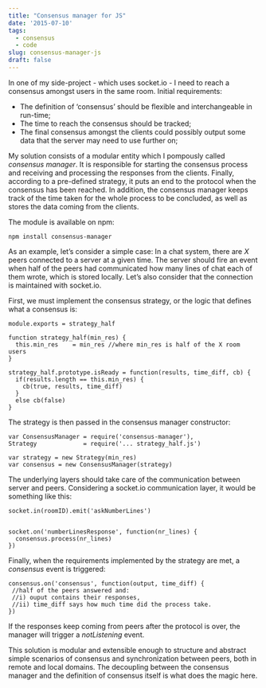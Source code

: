 ```yaml
---
title: "Consensus manager for JS"
date: '2015-07-10'
tags:
  - consensus
  - code
slug: consensus-manager-js
draft: false
---
```



<p>In one of my side-project - which uses socket.io - I need to reach a consensus amongst users in the same room. Initial
requirements:</p>

<ul>
<li>The definition of &lsquo;consensus&rsquo; should be flexible and interchangeable in
run-time;</li>
<li>The time to reach the consensus should be tracked;</li>
<li>The final consensus amongst the clients could possibly output some data
that the server may need to use further on;</li>
</ul>

<p>My solution consists of a modular entity which I pompously called <em>consensus
manager</em>. It is responsible for starting the consensus process and receiving
and processing the responses from the
clients. Finally, according to a pre-defined strategy, it puts an end to the protocol when the
consensus has been reached. In addition, the consensus manager keeps track of the time taken for the whole process to be concluded, as well as stores the data coming from the clients.</p>

<p>The module is available on npm:</p>

<pre><code>npm install consensus-manager
</code></pre>

<p>As an example, let&rsquo;s consider a simple case: In a chat system, there are <em>X</em> peers
connected to a server at a given time. The server should fire an event when half
of the peers had communicated how many lines of chat each of them wrote, which
is stored locally. Let&rsquo;s also consider that the connection is
 maintained with socket.io.</p>

<p>First, we must implement the consensus strategy, or the logic that defines what a consensus is:</p>

<pre><code>module.exports = strategy_half

function strategy_half(min_res) {
  this.min_res    = min_res //where min_res is half of the X room users
}

strategy_half.prototype.isReady = function(results, time_diff, cb) {
  if(results.length == this.min_res) {
    cb(true, results, time_diff)
  }
  else cb(false)
}
</code></pre>

<p>The strategy is then passed in the consensus manager constructor:</p>

<pre><code>var ConsensusManager = require('consensus-manager'),
Strategy             = require('... strategy_half.js')

var strategy = new Strategy(min_res)
var consensus = new ConsensusManager(strategy)
</code></pre>

<p>The underlying layers should take care of the communication between server and peers.
Considering a socket.io communication layer, it would be something like this:</p>

<pre><code>socket.in(roomID).emit('askNumberLines')


socket.on('numberLinesResponse', function(nr_lines) {
  consensus.process(nr_lines)
})
</code></pre>

<p>Finally, when the requirements implemented by the strategy are met, a
<em>consensus</em> event is triggered:</p>

<pre><code>consensus.on('consensus', function(output, time_diff) {
 //half of the peers answered and: 
 //i) ouput contains their responses, 
 //ii) time_diff says how much time did the process take.
})
</code></pre>

<p>If the responses keep coming from peers after the protocol is over, the manager
will trigger a <i>notListening</i> event.</p>

<p>This solution is modular and extensible enough to structure and abstract
simple scenarios of consensus and synchronization between peers, both in remote
and local domains. The decoupling between the consensus manager and the definition
of consensus itself is what does the magic here.</p>
